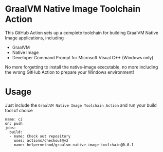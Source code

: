 # GraalVM Native Image Toolchain Action

This GitHub Action sets up a complete toolchain for building GraalVM Native Image applications, including

* GraalVM
* Native Image
* Developer Command Prompt for Microsoft Visual C++ (Windows only)

No more forgetting to install the native-image executable, no more including the wrong GitHub Action to prepare your Windows environment!

# Usage

Just include the `GraalVM Native Image Toolchain Action` and run your build tool of choice

```
name: ci
on: push
jobs:
  build:
  - name: Check out repository
    uses: actions/checkout@v2
  - name: helpermethod/graalvm-native-image-toolchain@0.0.1
```
